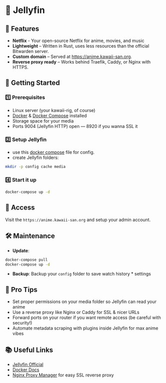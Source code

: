 # 🪼 Jellyfin

## 📜 Features
- **Netflix** - Your open-source Netflix for anime, movies, and music
- **Lightweight** – Written in Rust, uses less resources than the official Bitwarden server.
- **Custom domain** – Served at https://anime.kawaii-san.org.
- **Reverse proxy ready** – Works behind Traefik, Caddy, or Nginx with HTTPS.

## 🚀 Getting Started

### 1️⃣ Prerequisites
- Linux server (your kawaii-rig, of course)  
- [Docker](https://docs.docker.com/get-docker/) & [Docker Compose](https://docs.docker.com/compose/install/) installed  
- Storage space for your media  
- Ports 9004 (Jellyfin HTTP) open — 8920 if you wanna SSL it  

### 2️⃣ Setup Jellyfin
- use this [docker compose](docker-compose.yml) file for config.
- create Jellyfin folders:
```bash
mkdir -p config cache media
```
### 4️⃣ Start it up
```bash
docker-compose up -d
```

## 🔑 Access
Visit the `https://anime.kawaii-san.org` and setup your admin account.

## 🛠️ Maintenance
- **Update**:
```bash
docker-compose pull
docker-compose up -d
```
- **Backup**: Backup your `config` folder to save watch history * settings

## 🦖 Pro Tips
- Set proper permissions on your media folder so Jellyfin can read your anime
- Use a reverse proxy like Nginx or Caddy for SSL & nicer URLs
- Forward ports on your router if you want remote access (be careful with security!)
- Automate metadata scraping with plugins inside Jellyfin for max anime vibes

## 📚 Useful Links
- [Jellyfin Official](https://jellyfin.org/)
- [Docker Docs](https://docs.docker.com/)
- [Nginx Proxy Manager](https://nginxproxymanager.com/) for easy SSL reverse proxy
